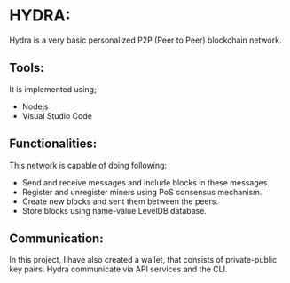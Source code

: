 # HYDRA:
Hydra is a very basic personalized P2P (Peer to Peer) blockchain network.

## Tools:
It is implemented using;
- Nodejs
- Visual Studio Code

## Functionalities:
This network is capable of doing following:

- Send and receive messages and include blocks in these messages.
- Register and unregister miners using PoS consensus mechanism.
- Create new blocks and sent them between the peers.
- Store blocks using name-value LevelDB database. 

## Communication:
In this project, I have also created a wallet, that consists of private-public key pairs.
Hydra communicate via API services and the CLI.
